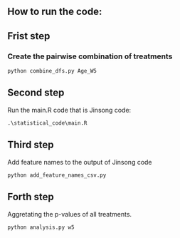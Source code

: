## How to run the code:

## Frist step 

### Create the pairwise combination of treatments 

`python combine_dfs.py Age_W5`

## Second step

Run the main.R code that is Jinsong code:

`.\statistical_code\main.R`

## Third step

Add feature names to the output of Jinsong code

`python add_feature_names_csv.py`


## Forth step

Aggretating the p-values of all treatments. 

`python analysis.py w5`